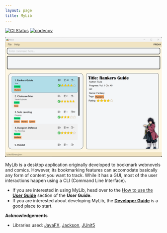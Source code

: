 ```yaml
---
layout: page
title: MyLib
---
```


[![CI Status](https://github.com/se-edu/addressbook-level3/workflows/Java%20CI/badge.svg)](https://github.com/se-edu/addressbook-level3/actions)
[![codecov](https://codecov.io/gh/se-edu/addressbook-level3/branch/master/graph/badge.svg)](https://codecov.io/gh/se-edu/addressbook-level3)

![Ui](images/Ui.png)

MyLib is a desktop application originally developed to bookmark webnovels and comics. However, its bookmarking features can accomodate basically any form of content you want to track. While it has a GUI, most of the user interactions happen using a CLI (Command Line Interface).

* If you are interested in using MyLib, head over to the [How to use the **User Guide**](UserGuide.html#how-to-use-the-user-guide) section of the **User Guide**.
* If you are interested about developing MyLib, the [**Developer Guide**](DeveloperGuide.html) is a good place to start.


**Acknowledgements**

* Libraries used: [JavaFX](https://openjfx.io/), [Jackson](https://github.com/FasterXML/jackson), [JUnit5](https://github.com/junit-team/junit5)
